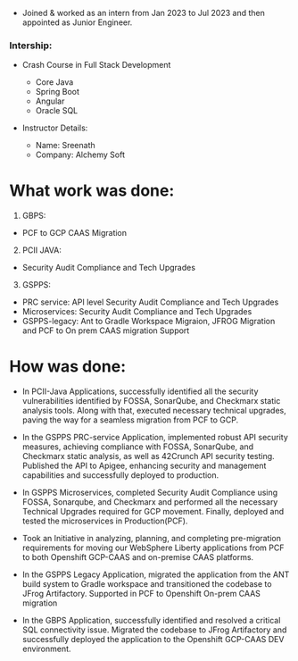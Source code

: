 * Joined & worked as an intern from Jan 2023 to Jul 2023 and then appointed as Junior Engineer.

### Intership:
- Crash Course in Full Stack Development
  - Core Java
  - Spring Boot
  - Angular
  - Oracle SQL
    
- Instructor Details:
  - Name: Sreenath
  - Company: Alchemy Soft

# What work was done: 

1. GBPS:
- PCF to GCP CAAS Migration
2. PCII JAVA:
- Security Audit Compliance and Tech Upgrades
3. GSPPS:
- PRC service: API level Security Audit Compliance and Tech Upgrades
- Microservices: Security Audit Compliance and Tech Upgrades
- GSPPS-legacy: Ant to Gradle Workspace Migraion, JFROG Migration and PCF to On prem CAAS migration Support

# How was done:

* In PCII-Java Applications, successfully identified all the security vulnerabilities identified by FOSSA, SonarQube, and Checkmarx static analysis tools. Along with that, executed necessary technical upgrades, paving the way for a seamless migration from PCF to GCP.

* In the GSPPS PRC-service Application, implemented robust API security measures, achieving compliance with FOSSA, SonarQube, and Checkmarx static analysis, as well as 42Crunch API security testing. Published the API to Apigee, enhancing security and management capabilities and successfully deployed to production.

* In GSPPS Microservices, completed Security Audit Compliance using FOSSA, Sonarqube, and Checkmarx and performed all the necessary Technical Upgrades required for GCP movement. Finally, deployed and tested the microservices in Production(PCF). 

* Took an Initiative in analyzing, planning, and completing pre-migration requirements for moving our WebSphere Liberty applications from PCF to both Openshift GCP-CAAS and on-premise CAAS platforms. 

* In the GSPPS Legacy Application, migrated the application from the ANT build system to Gradle workspace and transitioned the codebase to JFrog Artifactory. Supported in PCF to Openshift On-prem CAAS migration

* In the GBPS Application, successfully identified and resolved a critical SQL connectivity issue. Migrated the codebase to JFrog Artifactory and successfully deployed the application to the Openshift GCP-CAAS DEV environment.
